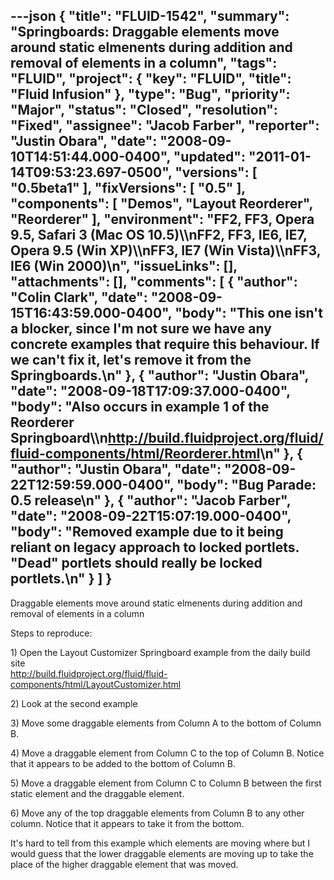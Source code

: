 ---json
{
  "title": "FLUID-1542",
  "summary": "Springboards: Draggable elements move around static elmenents during addition and removal of elements in a column",
  "tags": "FLUID",
  "project": {
    "key": "FLUID",
    "title": "Fluid Infusion"
  },
  "type": "Bug",
  "priority": "Major",
  "status": "Closed",
  "resolution": "Fixed",
  "assignee": "Jacob Farber",
  "reporter": "Justin Obara",
  "date": "2008-09-10T14:51:44.000-0400",
  "updated": "2011-01-14T09:53:23.697-0500",
  "versions": [
    "0.5beta1"
  ],
  "fixVersions": [
    "0.5"
  ],
  "components": [
    "Demos",
    "Layout Reorderer",
    "Reorderer"
  ],
  "environment": "FF2, FF3, Opera 9.5, Safari 3 (Mac OS 10.5)\\\nFF2, FF3, IE6, IE7, Opera 9.5 (Win XP)\\\nFF3, IE7 (Win Vista)\\\nFF3, IE6 (Win 2000)\n",
  "issueLinks": [],
  "attachments": [],
  "comments": [
    {
      "author": "Colin Clark",
      "date": "2008-09-15T16:43:59.000-0400",
      "body": "This one isn't a blocker, since I'm not sure we have any concrete examples that require this behaviour. If we can't fix it, let's remove it from the Springboards.\n"
    },
    {
      "author": "Justin Obara",
      "date": "2008-09-18T17:09:37.000-0400",
      "body": "Also occurs in example 1 of the Reorderer Springboard\\\n<http://build.fluidproject.org/fluid/fluid-components/html/Reorderer.html>\n"
    },
    {
      "author": "Justin Obara",
      "date": "2008-09-22T12:59:59.000-0400",
      "body": "Bug Parade: 0.5 release\n"
    },
    {
      "author": "Jacob Farber",
      "date": "2008-09-22T15:07:19.000-0400",
      "body": "Removed example due to it being reliant on legacy approach to locked portlets. \"Dead\" portlets should really be locked portlets.\n"
    }
  ]
}
---
Draggable elements move around static elmenents during addition and removal of elements in a column

Steps to reproduce:

1\) Open the Layout Customizer Springboard example from the daily build site\
<http://build.fluidproject.org/fluid/fluid-components/html/LayoutCustomizer.html>

2\) Look at the second example

3\) Move some draggable elements from Column A to the bottom of Column B.

4\) Move a draggable element from Column C to the top of Column B. Notice that it appears to be added to the bottom of Column B.

5\) Move a draggable element from Column C to Column B between the first  static element and the draggable element.&#x20;

6\) Move any of the top draggable elements from Column B to any other column. Notice that it appears to take it from the bottom.

It's hard to tell from this example which elements are moving where but I would guess that the lower draggable elements are moving up to take the place of the higher draggable element that was moved.

        